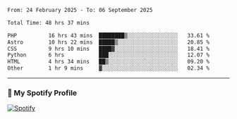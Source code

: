 <!--START_SECTION:waka-->

```txt
From: 24 February 2025 - To: 06 September 2025

Total Time: 48 hrs 37 mins

PHP          16 hrs 43 mins  ████████▒░░░░░░░░░░░░░░░░   33.61 %
Astro        10 hrs 22 mins  █████▒░░░░░░░░░░░░░░░░░░░   20.85 %
CSS          9 hrs 10 mins   ████▓░░░░░░░░░░░░░░░░░░░░   18.41 %
Python       6 hrs           ███░░░░░░░░░░░░░░░░░░░░░░   12.07 %
HTML         4 hrs 34 mins   ██▒░░░░░░░░░░░░░░░░░░░░░░   09.20 %
Other        1 hr 9 mins     ▓░░░░░░░░░░░░░░░░░░░░░░░░   02.34 %
```

<!--END_SECTION:waka-->
---

### 🔗 My Spotify Profile
[![Spotify](https://img.shields.io/badge/Spotify-1DB954?style=for-the-badge&logo=spotify&logoColor=white)](https://open.spotify.com/user/iadb62ajtu2zdl2ojyme46ncu)
